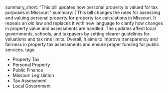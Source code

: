 summary_short: "This bill updates how personal property is valued for tax purposes in Missouri."
summary: |
  This bill changes the rules for assessing and valuing personal property for property tax calculations in Missouri. It repeals an old law and replaces it with new language to clarify how changes in property value and assessments are handled. The updates affect local governments, schools, and taxpayers by setting clearer guidelines for valuations and tax rate limits. Overall, it aims to improve transparency and fairness in property tax assessments and ensure proper funding for public services.
tags:
  - Property Tax
  - Personal Property
  - Public Finance
  - Missouri Legislation
  - Tax Assessment
  - Local Government
